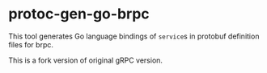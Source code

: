 # protoc-gen-go-brpc

This tool generates Go language bindings of `service`s in protobuf definition
files for brpc.

This is a fork version of original gRPC version.
